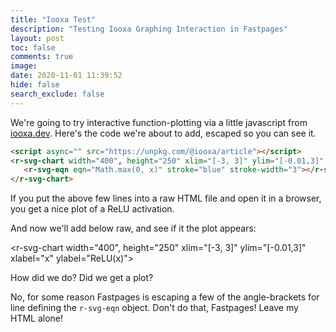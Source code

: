 ```yaml
---
title: "Iooxa Test"
description: "Testing Iooxa Graphing Interaction in Fastpages"
layout: post
toc: false
comments: true
image:
date: 2020-11-01 11:39:52
hide: false
search_exclude: false
---
```

We're going to try interactive function-plotting via a little javascript from [iooxa.dev](https://iooxa.dev/).
Here's the code we're about to add, escaped so you can see it.

```html
<script async="" src="https://unpkg.com/@iooxa/article"></script>
<r-svg-chart width="400", height="250" xlim="[-3, 3]" ylim="[-0.01,3]" xlabel="x" ylabel="ReLU(x)">
   <r-svg-eqn eqn="Math.max(0, x)" stroke="blue" stroke-width="3"></r-svg-eqn>
</r-svg-chart>
```
If you put the above few lines into a raw HTML file and open it in a browser, you get a nice plot of a ReLU activation.

And now we'll add below raw, and see if it the plot appears:

<script async="" src="https://unpkg.com/@iooxa/article"></script>
<r-svg-chart width="400", height="250" xlim="[-3, 3]" ylim="[-0.01,3]" xlabel="x" ylabel="ReLU(x)">
   <r-svg-eqn eqn="Math.max(0, x)" stroke="blue" stroke-width="3"> </r-svg-eqn>
</r-svg-chart>

How did we do?  Did we get a plot?  

No, for some reason Fastpages is escaping a few of the angle-brackets for line defining the `r-svg-eqn` object.  Don't do that, Fastpages! Leave my HTML alone!
